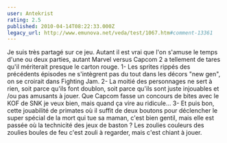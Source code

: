 ```yaml
---
user: Antekrist
rating: 2.5
published: 2010-04-14T08:22:33.000Z
legacy_url: http://www.emunova.net/veda/test/1067.htm#comment-13361
---
```

Je suis très partagé sur ce jeu. Autant il est vrai que l'on s'amuse le temps d'une ou deux parties, autant Marvel versus Capcom 2 a tellement de tares qu'il mériterait presque le carton rouge.
1- Les sprites rippés des précédents épisodes ne s'intègrent pas du tout dans les décors "new gen", on se croirait dans Fighting Jam.
2- La moitié des personnages ne sert à rien, soit parce qu'ils font doublon, soit parce qu'ils sont juste injouables et /ou pas amusants à jouer. Que Capcom fasse un concours de bites avec le KOF de SNK je veux bien, mais quand ça vire au ridicule...
3- Et puis bon, cette jouabilité de primates où il suffit de deux boutons pour déclencher le super spécial de la mort qui tue sa maman, c'est bien gentil, mais elle est passée où la technicité des jeux de baston ? Les zoulies couleurs des zoulies boules de feu c'est zouli à regarder, mais c'est chiant à jouer.